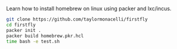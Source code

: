 Learn how to install homebrew on linux using packer and lxc/incus.

```bash
git clone https://github.com/taylormonacelli/firstfly
cd firstfly
packer init .
packer build homebrew.pkr.hcl
time bash -e test.sh
```
